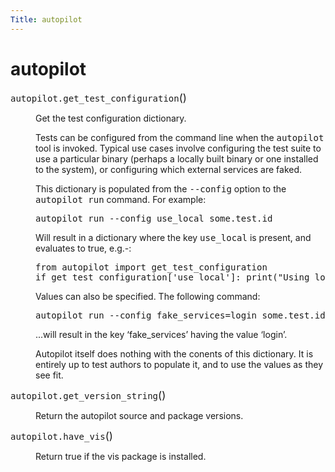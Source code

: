 ```yaml
---
Title: autopilot
---
```


# autopilot

<!-- Start Namespace Content -->
<span id="autopilot-global-stuff"></span>
<dl class="function">
<dt id="autopilot.get_test_configuration">
<tt class="descclassname">autopilot.</tt><tt class="descname">get_test_configuration</tt><big>(</big><big>)</big><a class="headerlink" href="#autopilot.get_test_configuration" title="Permalink to this definition"></a></dt>
<dd><p>Get the test configuration dictionary.</p>
<p>Tests can be configured from the command line when the <tt class="docutils literal"><span class="pre">autopilot</span></tt> tool
is invoked. Typical use cases involve configuring the test suite to use
a particular binary (perhaps a locally built binary or one installed to
the system), or configuring which external services are faked.</p>
<p>This dictionary is populated from the <tt class="docutils literal"><span class="pre">--config</span></tt> option to the
<tt class="docutils literal"><span class="pre">autopilot</span> <span class="pre">run</span></tt> command. For example:</p>
<p><tt class="docutils literal"><span class="pre">autopilot</span> <span class="pre">run</span> <span class="pre">--config</span> <span class="pre">use_local</span> <span class="pre">some.test.id</span></tt></p>
<p>Will result in a dictionary where the key <tt class="docutils literal"><span class="pre">use_local</span></tt> is present, and
evaluates to true, e.g.-:</p>
<pre><span class="kn">from</span> <span class="nn">autopilot</span> <span class="kn">import</span> <span class="n">get_test_configuration</span>
<span class="k">if</span> <span class="n">get_test_configuration</span><span class="p">[</span><span class="s">&#39;use_local&#39;</span><span class="p">]:</span> <span class="k">print</span><span class="p">(</span><span class="s">&quot;Using local binary&quot;</span><span class="p">)</span>
</pre>
<p>Values can also be specified. The following command:</p>
<p><tt class="docutils literal"><span class="pre">autopilot</span> <span class="pre">run</span> <span class="pre">--config</span> <span class="pre">fake_services=login</span> <span class="pre">some.test.id</span></tt></p>
<p>...will result in the key &#8216;fake_services&#8217; having the value &#8216;login&#8217;.</p>
<p>Autopilot itself does nothing with the conents of this dictionary. It is
entirely up to test authors to populate it, and to use the values as they
see fit.</p>
</dd></dl>
<dl class="function">
<dt id="autopilot.get_version_string">
<tt class="descclassname">autopilot.</tt><tt class="descname">get_version_string</tt><big>(</big><big>)</big><a class="headerlink" href="#autopilot.get_version_string" title="Permalink to this definition"></a></dt>
<dd><p>Return the autopilot source and package versions.</p>
</dd></dl>
<dl class="function">
<dt id="autopilot.have_vis">
<tt class="descclassname">autopilot.</tt><tt class="descname">have_vis</tt><big>(</big><big>)</big><a class="headerlink" href="#autopilot.have_vis" title="Permalink to this definition"></a></dt>
<dd><p>Return true if the vis package is installed.</p>
</dd></dl>
<!-- End Namespace Content -->
